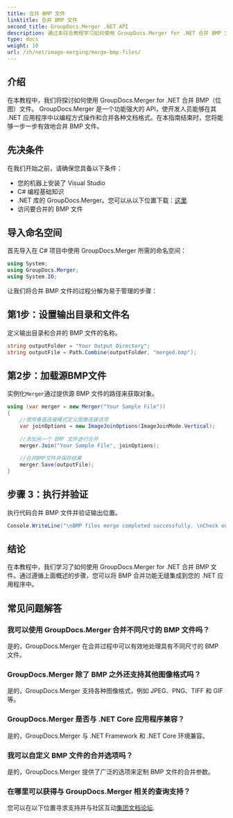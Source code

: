 ```yaml
---
title: 合并 BMP 文件
linktitle: 合并 BMP 文件
second_title: GroupDocs.Merger .NET API
description: 通过本综合教程学习如何使用 GroupDocs.Merger for .NET 合并 BMP 文件。高效开发您的 .NET 应用程序。
type: docs
weight: 10
url: /zh/net/image-merging/merge-bmp-files/
---
```

## 介绍
在本教程中，我们将探讨如何使用 GroupDocs.Merger for .NET 合并 BMP（位图）文件。 GroupDocs.Merger 是一个功能强大的 API，使开发人员能够在其 .NET 应用程序中以编程方式操作和合并各种文档格式。在本指南结束时，您将能够一步一步有效地合并 BMP 文件。
## 先决条件
在我们开始之前，请确保您具备以下条件：
- 您的机器上安装了 Visual Studio
- C# 编程基础知识
-  .NET 库的 GroupDocs.Merger。您可以从以下位置下载：[这里](https://releases.groupdocs.com/merger/net/)
- 访问要合并的 BMP 文件
## 导入命名空间
首先导入在 C# 项目中使用 GroupDocs.Merger 所需的命名空间：
```csharp
using System; 
using GroupDocs.Merger;
using System.IO;
```
让我们将合并 BMP 文件的过程分解为易于管理的步骤：
## 第1步：设置输出目录和文件名
定义输出目录和合并的 BMP 文件的名称。
```csharp
string outputFolder = "Your Output Directory";
string outputFile = Path.Combine(outputFolder, "merged.bmp");
```
## 第2步：加载源BMP文件
实例化`Merger`通过提供源 BMP 文件的路径来获取对象。
```csharp
using (var merger = new Merger("Your Sample File"))
{
    //使用垂直连接模式定义图像连接选项
    var joinOptions = new ImageJoinOptions(ImageJoinMode.Vertical);
    
    //添加另一个 BMP 文件进行合并
    merger.Join("Your Sample File", joinOptions);
    
    //合并BMP文件并保存结果
    merger.Save(outputFile);
}
```
## 步骤 3：执行并验证
执行代码合并 BMP 文件并验证输出位置。
```csharp
Console.WriteLine("\nBMP files merge completed successfully. \nCheck output in {0}", outputFolder);
```
## 结论
在本教程中，我们学习了如何使用 GroupDocs.Merger for .NET 合并 BMP 文件。通过遵循上面概述的步骤，您可以将 BMP 合并功能无缝集成到您的 .NET 应用程序中。

## 常见问题解答
### 我可以使用 GroupDocs.Merger 合并不同尺寸的 BMP 文件吗？
是的，GroupDocs.Merger 在合并过程中可以有效地处理具有不同尺寸的 BMP 文件。
### GroupDocs.Merger 除了 BMP 之外还支持其他图像格式吗？
是的，GroupDocs.Merger 支持各种图像格式，例如 JPEG、PNG、TIFF 和 GIF 等。
### GroupDocs.Merger 是否与 .NET Core 应用程序兼容？
是的，GroupDocs.Merger 与 .NET Framework 和 .NET Core 环境兼容。
### 我可以自定义 BMP 文件的合并选项吗？
是的，GroupDocs.Merger 提供了广泛的选项来定制 BMP 文件的合并参数。
### 在哪里可以获得与 GroupDocs.Merger 相关的查询支持？
您可以在以下位置寻求支持并与社区互动[集团文档论坛](https://forum.groupdocs.com/c/merger/32).